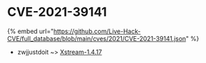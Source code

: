 # CVE-2021-39141
{% embed url="https://github.com/Live-Hack-CVE/full_database/blob/main/cves/2021/CVE-2021-39141.json" %}

* zwjjustdoit ~> [Xstream-1.4.17](https://www.alice-snow.ru/2021/database/cve-2021-39141/xstream-1.4.17-zwjjustdoit)